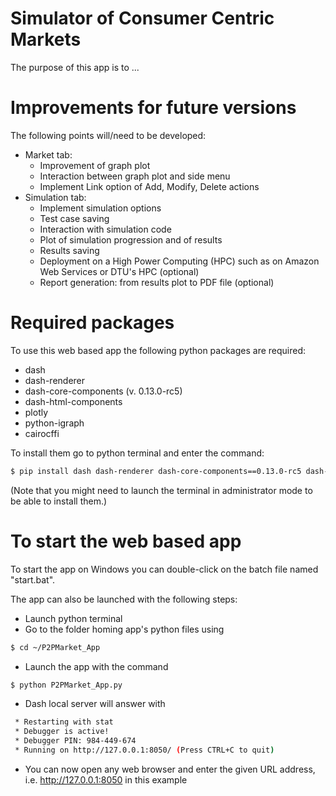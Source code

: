 # Simulator of Consumer Centric Markets

The purpose of this app is to ...

# Improvements for future versions

The following points will/need to be developed:
- Market tab:
    - Improvement of graph plot
    - Interaction between graph plot and side menu
    - Implement Link option of Add, Modify, Delete actions
- Simulation tab:
    - Implement simulation options
    - Test case saving
    - Interaction with simulation code
    - Plot of simulation progression and of results
    - Results saving
    - Deployment on a High Power Computing (HPC) such as on Amazon Web Services or DTU's HPC (optional)
    - Report generation: from results plot to PDF file (optional)

# Required packages

To use this web based app the following python packages are required:
- dash
- dash-renderer 
- dash-core-components (v. 0.13.0-rc5)
- dash-html-components 
- plotly
- python-igraph
- cairocffi

To install them go to python terminal and enter the command:
```sh
$ pip install dash dash-renderer dash-core-components==0.13.0-rc5 dash-html-components plotly python-igraph cairocffi
```
(Note that you might need to launch the terminal in administrator mode to be able to install them.)

# To start the web based app

To start the app on Windows you can double-click on the batch file named "start.bat".

The app can also be launched with the following steps:

- Launch python terminal
- Go to the folder homing app's python files using
```sh
$ cd ~/P2PMarket_App
```
- Launch the app with the command
```sh
$ python P2PMarket_App.py
```
- Dash local server will answer with
```sh
 * Restarting with stat
 * Debugger is active!
 * Debugger PIN: 984-449-674
 * Running on http://127.0.0.1:8050/ (Press CTRL+C to quit)
```
- You can now open any web browser and enter the given URL address, i.e. http://127.0.0.1:8050 in this example

